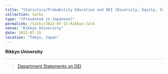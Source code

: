 ```yaml
---
title: "Statistics/Probability Education and DEI (Diversity, Equity, Inclusivity)"
collection: talks
type: "(Presented in Japanese)"
permalink: /talks/2022-07-15-Rikkyo-talk
venue: "Rikkyo University"
date: 2022-07-15
location: "Tokyo, Japan"
---
```

<style>
  hr {
    height: 2px;
    background-color: #E5E4E2;
    border: none;
  }

  .no-italics {
      font-style: normal;   
  }
</style>

<b>
Rikkyo University
</b>

---

> [Department Statements on DEI](https://jimmydoi.github.io/DeptStatementsDEI)
